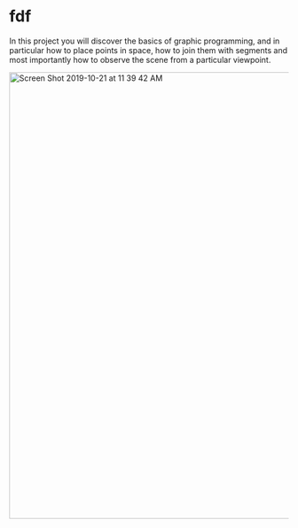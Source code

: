 # fdf
In this project you will discover the basics of graphic programming, and in particular how to place points in space, how to join them with segments and most importantly how to observe the scene from a particular viewpoint.

<img width="805" alt="Screen Shot 2019-10-21 at 11 39 42 AM" src="https://user-images.githubusercontent.com/23237247/67190244-46656580-f3f8-11e9-99ac-6814ef4b906b.png">
